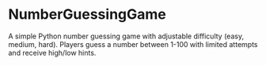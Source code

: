 # NumberGuessingGame
A simple Python number guessing game with adjustable difficulty (easy, medium, hard). Players guess a number between 1-100 with limited attempts and receive high/low hints.
